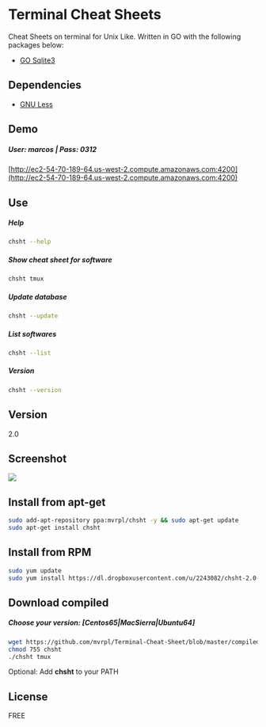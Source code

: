 # Terminal Cheat Sheets

Cheat Sheets on terminal for Unix Like. Written in GO with the following packages below:

  - [GO Sqlite3](https://github.com/mattn/go-sqlite3)

## Dependencies
  - [GNU Less](https://www.gnu.org/software/less/)

## Demo
##### User: marcos | Pass: 0312
[http://ec2-54-70-189-64.us-west-2.compute.amazonaws.com:4200](http://ec2-54-70-189-64.us-west-2.compute.amazonaws.com:4200)

## Use
##### Help
```sh
chsht --help
```
##### Show cheat sheet for software
```sh
chsht tmux
```
##### Update database
```sh
chsht --update
```
##### List softwares
```sh
chsht --list
```
##### Version
```sh
chsht --version
```

## Version

2.0

## Screenshot

![](https://s11.postimg.org/h5j75navn/Captura_de_tela_2016_10_09_14_06_28.png)

## Install from apt-get
```sh
sudo add-apt-repository ppa:mvrpl/chsht -y && sudo apt-get update
sudo apt-get install chsht
```

## Install from RPM
```sh
sudo yum update
sudo yum install https://dl.dropboxusercontent.com/u/2243082/chsht-2.0-1.x86_64.rpm
```

## Download compiled

##### Choose your version: [Centos65|MacSierra|Ubuntu64]
```sh
wget https://github.com/mvrpl/Terminal-Cheat-Sheet/blob/master/compiled/[Centos65|MacSierra|Ubuntu64]/chsht?raw=true -O chsht
chmod 755 chsht
./chsht tmux
```
Optional: Add **chsht** to your PATH

## License

FREE
